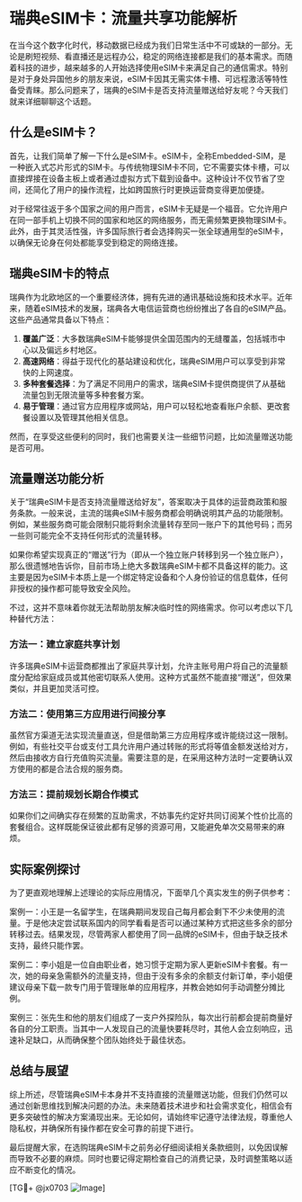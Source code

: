 # 瑞典eSIM卡：流量共享功能解析

在当今这个数字化时代，移动数据已经成为我们日常生活中不可或缺的一部分。无论是刷短视频、看直播还是远程办公，稳定的网络连接都是我们的基本需求。而随着科技的进步，越来越多的人开始选择使用eSIM卡来满足自己的通信需求。特别是对于身处异国他乡的朋友来说，eSIM卡因其无需实体卡槽、可远程激活等特性备受青睐。那么问题来了，瑞典的eSIM卡是否支持流量赠送给好友呢？今天我们就来详细聊聊这个话题。

## 什么是eSIM卡？

首先，让我们简单了解一下什么是eSIM卡。eSIM卡，全称Embedded-SIM，是一种嵌入式芯片形式的SIM卡。与传统物理SIM卡不同，它不需要实体卡槽，可以直接焊接在设备主板上或者通过虚拟方式下载到设备中。这种设计不仅节省了空间，还简化了用户的操作流程，比如跨国旅行时更换运营商变得更加便捷。

对于经常往返于多个国家之间的用户而言，eSIM卡无疑是一个福音。它允许用户在同一部手机上切换不同的国家和地区的网络服务，而无需频繁更换物理SIM卡。此外，由于其灵活性强，许多国际旅行者会选择购买一张全球通用型的eSIM卡，以确保无论身在何处都能享受到稳定的网络连接。

## 瑞典eSIM卡的特点

瑞典作为北欧地区的一个重要经济体，拥有先进的通讯基础设施和技术水平。近年来，随着eSIM技术的发展，瑞典各大电信运营商也纷纷推出了各自的eSIM产品。这些产品通常具备以下特点：

1. **覆盖广泛**：大多数瑞典eSIM卡能够提供全国范围内的无缝覆盖，包括城市中心以及偏远乡村地区。
2. **高速网络**：得益于现代化的基站建设和优化，瑞典eSIM用户可以享受到非常快的上网速度。
3. **多种套餐选择**：为了满足不同用户的需求，瑞典eSIM卡提供商提供了从基础流量包到无限流量等多种套餐方案。
4. **易于管理**：通过官方应用程序或网站，用户可以轻松地查看账户余额、更改套餐设置以及管理其他相关信息。

然而，在享受这些便利的同时，我们也需要关注一些细节问题，比如流量赠送功能是否可用。

## 流量赠送功能分析

关于“瑞典eSIM卡是否支持流量赠送给好友”，答案取决于具体的运营商政策和服务条款。一般来说，主流的瑞典eSIM卡服务商都会明确说明其产品的功能限制。例如，某些服务商可能会限制只能将剩余流量转存至同一账户下的其他号码；而另一些则可能完全不支持任何形式的流量转移。

如果你希望实现真正的“赠送”行为（即从一个独立账户转移到另一个独立账户），那么很遗憾地告诉你，目前市场上绝大多数瑞典eSIM卡都不具备这样的能力。这主要是因为eSIM卡本质上是一个绑定特定设备和个人身份验证的信息载体，任何非授权的操作都可能导致安全风险。

不过，这并不意味着你就无法帮助朋友解决临时性的网络需求。你可以考虑以下几种替代方法：

### 方法一：建立家庭共享计划

许多瑞典eSIM卡运营商都推出了家庭共享计划，允许主账号用户将自己的流量额度分配给家庭成员或其他密切联系人使用。这种方式虽然不能直接“赠送”，但效果类似，并且更加灵活可控。

### 方法二：使用第三方应用进行间接分享

虽然官方渠道无法实现流量直送，但是借助第三方应用程序或许能绕过这一限制。例如，有些社交平台或支付工具允许用户通过转账的形式将等值金额发送给对方，然后由接收方自行充值购买流量。需要注意的是，在采用这种方法时一定要确认双方使用的都是合法合规的服务商。

### 方法三：提前规划长期合作模式

如果你们之间确实存在频繁的互助需求，不妨事先约定好共同订阅某个性价比高的套餐组合。这样既能保证彼此都有足够的资源可用，又能避免单次交易带来的麻烦。

## 实际案例探讨

为了更直观地理解上述理论的实际应用情况，下面举几个真实发生的例子供参考：

案例一：小王是一名留学生，在瑞典期间发现自己每月都会剩下不少未使用的流量。于是他决定尝试联系国内的同学看看是否可以通过某种方式把这些多余的部分转移过去。结果发现，尽管两家人都使用了同一品牌的eSIM卡，但由于缺乏技术支持，最终只能作罢。

案例二：李小姐是一位自由职业者，她习惯于定期为家人更新eSIM卡套餐。有一次，她的母亲急需额外的流量支持，但由于没有多余的余额支付新订单，李小姐便建议母亲下载一款专门用于管理账单的应用程序，并教会她如何手动调整分摊比例。

案例三：张先生和他的朋友们组成了一支户外探险队，每次出行前都会提前商量好各自的分工职责。当其中一人发现自己的流量快要耗尽时，其他人会立刻响应，迅速补足缺口，从而确保整个团队始终处于最佳状态。

## 总结与展望

综上所述，尽管瑞典eSIM卡本身并不支持直接的流量赠送功能，但我们仍然可以通过创新思维找到解决问题的办法。未来随着技术进步和社会需求变化，相信会有更多突破性的解决方案涌现出来。无论如何，请始终牢记遵守法律法规，尊重他人隐私权，并确保所有操作都在安全可靠的前提下进行。

最后提醒大家，在选购瑞典eSIM卡之前务必仔细阅读相关条款细则，以免因误解而导致不必要的麻烦。同时也要记得定期检查自己的消费记录，及时调整策略以适应不断变化的情况。

[TG💪+ @jx0703 ![Image](https://github.com/user-attachments/assets/dbca1d08-cadb-493c-b0ec-ad6f7a83f270)]